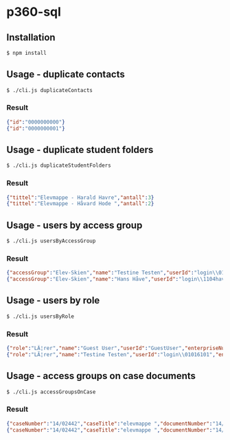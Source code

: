 # p360-sql

## Installation
```sh
$ npm install
```

## Usage - duplicate contacts
```sh
$ ./cli.js duplicateContacts
```
### Result

```json
{"id":"0000000000"}
{"id":"0000000001"}
```

## Usage - duplicate student folders
```sh
$ ./cli.js duplicateStudentFolders
```
### Result

```json
{"tittel":"Elevmappe - Harald Havre","antall":3}
{"tittel":"Elevmappe - Håvard Hode ","antall":2}
```


## Usage - users by access group
```sh
$ ./cli.js usersByAccessGroup
```
### Result

```json
{"accessGroup":"Elev-Skien","name":"Testine Testen","userId":"login\\01016101"}
{"accessGroup":"Elev-Skien","name":"Hans Håve","userId":"login\\1104hava"}
```

## Usage - users by role
```sh
$ ./cli.js usersByRole
```

### Result

```json
{"role":"LÃ¦rer","name":"Guest User","userId":"GuestUser","enterpriseNumber1":"974568039","enterpriseNumber2":null}
{"role":"LÃ¦rer","name":"Testine Testen","userId":"login\\01016101","enterpriseNumber1":"974568039","enterpriseNumber2":null}
```

## Usage - access groups on case documents
```sh
$ ./cli.js accessGroupsOnCase
```
### Result

```json
{"caseNumber":"14/02442","caseTitle":"elevmappe ","documentNumber":"14/02442-1","officialTitle":"Søknad om fritak fra vurdering i fag ","accessGroup":"Elev-Porsgrunn","personalIdNumber":"01010101010"}
{"caseNumber":"14/02442","caseTitle":"elevmappe ","documentNumber":"14/02442-2","officialTitle":"Elevsamtale ","accessGroup":"Elev-Porsgrunn","personalIdNumber":"01010101012"}
```

